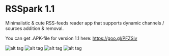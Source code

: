 # RSSpark 1.1

Minimalistic & cute RSS-feeds reader app that supports dynamic channels / sources addition & removal.

You can get .APK-file for version 1.1 here: https://goo.gl/PFZSiv

![alt tag](https://pp.vk.me/c636824/v636824191/3c6cc/x7Wzf-4OU90.jpg)
![alt tag](https://pp.vk.me/c636824/v636824191/3c6d3/kHh16fnrrzs.jpg)
![alt tag](https://pp.vk.me/c636824/v636824191/3c6da/07rjwWxKESU.jpg)
![alt tag](https://pp.vk.me/c636824/v636824191/3c6e1/dgGHlCXY07s.jpg)
